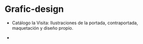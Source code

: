 # Grafic-design

* Catálogo la Visita: Ilustraciones de la portada, contraportada, maquetación y diseño propio.

*
